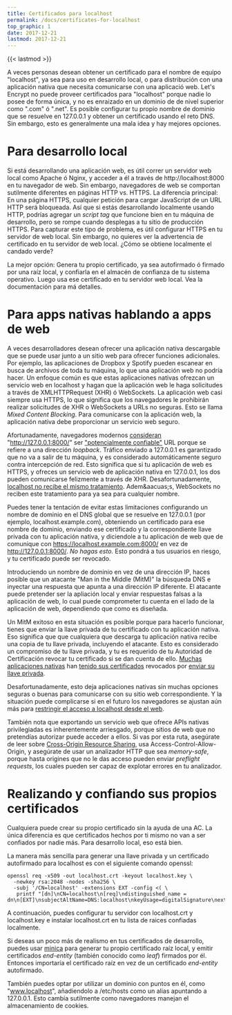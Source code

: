 ```yaml
---
title: Certificados para localhost
permalink: /docs/certificates-for-localhost
top_graphic: 1
date: 2017-12-21
lastmod: 2017-12-21
---
```


{{< lastmod >}}

A veces personas desean obtener un certificado para el nombre de equipo "localhost", ya sea para uso en desarrollo local, o para distribuci&oacute;n con una aplicaci&oacute;n nativa que necesita comunicarse con una aplicaci&oacute; web. Let's Encrypt no puede proveer certificados para "localhost" porque nadie lo posee de forma &uacute;nica, y no es enraizado en un dominio de de nivel superior como ".com" &oacute; ".net". Es posible configurar tu propio nombre de dominio que se resuelve en 127.0.0.1 y obtener un certificado usando el reto DNS. Sin embargo, esto es generalmente una mala idea y hay mejores opciones.

# Para desarrollo local

Si est&aacute; desarrollando una aplicaci&oacute;n web, es &uacute;til correr un servidor web local como Apache &oacute; Nginx, y acceder a &eacute;l a trav&eacute;s de http://localhost:8000 en tu navegador de web. Sin embargo, navegadores de web se comportan sutilmente diferentes en p&aacute;ginas HTTP vs. HTTPS. La diferencia principal: En una p&aacute;gina HTTPS, cualquier petici&oacute;n para cargar JavaScript de un URL HTTP ser&aacute; bloqueada. As&iacute; que si est&aacute;s desarrollando localmente usando HTTP, podr&iacute;as agregar un *script tag* que funcione bien en tu m&aacute;quina de desarrollo, pero se rompe cuando desplegas a tu sitio de producci&oacute;n HTTPS. Para capturar este tipo de problema, es &uacute;til configurar HTTPS en tu servidor de web local. Sin embargo, no quieres ver la advertencia de certificado en tu servidor de web local. &iquest;C&oacute;mo se obtiene localmente el candado verde?

La mejor opci&oacute;n: Genera tu propio certificado, ya sea autofirmado &oacute; firmado por una ra&iacute;z local, y confiarla en el almac&eacute;n de confianza de tu sistema operativo. Luego usa ese certificado en tu servidor web local. Vea la documentaci&oacute;n para m&aacute; detalles.

# Para apps nativas hablando a apps de web

A veces desarrolladores desean ofrecer una aplicaci&oacute;n nativa descargable que se puede usar junto a un sitio web para ofrecer funciones adicionales. Por ejemplo, las aplicaciones de Dropbox y Spotify pueden escanear en busca de archivos de toda tu m&aacute;quina, lo que una aplicaci&oacute;n web no podr&iacute;a hacer. Un enfoque com&uacute;n es que estas aplicaciones nativas ofrezcan un servicio web en localhost y hagan que la aplicaci&oacute;n web le haga solicitudes a trav&eacute;s de XMLHTTPRequest (XHR) &oacute; WebSockets. La aplicaci&oacute;n web casi siempre usa HTTPS, lo que significa que los navegadores le prohibir&aacute;n realizar solicitudes de XHR o WebSockets a URLs no seguras. Esto se llama *Mixed Content Blocking*. Para comunicarse con la aplicaci&oacute;n web, la aplicaci&oacute;n nativa debe proporcionar un servicio web seguro.

Afortunadamente, navegadores modernos [consideran](https://bugs.chromium.org/p/chromium/issues/detail?id=607878) "http://127.0.0.1:8000/" ser ["potencialmente confiable"](https://www.w3.org/TR/secure-contexts/#is-origin-trustworthy) URL porque se refiere a una direcci&oacute;n *loopback*. Tr&aacute;fico enviado a 127.0.0.1 es garantizado que no va a salir de tu m&aacute;quina, y es considerado autom&aacute;ticamente seguro contra intercepci&oacute;n de red. Esto significa que si tu aplicaci&oacute;n de web es HTTPS, y ofreces un servicio web de aplicaci&oacute;n nativa en 127.0.0.1, los dos pueden comunicarse felizmente a trav&eacute;s de XHR. Desafortunadamente, [localhost no recibe el mismo tratamiento](https://tools.ietf.org/html/draft-ietf-dnsop-let-localhost-be-localhost-02). Adem&aacuas;s, WebSockets no reciben este tratamiento para ya sea para cualquier nombre.

Puedes tener la tentaci&oacute;n de evitar estas limitaciones configurando un nombre de dominio en el DNS global que se resuelve en 127.0.0.1 (por ejemplo, localhost.example.com), obteniendo un certificado para ese nombre de dominio, enviando ese certificado y la correspondiente llave privada con tu aplicaci&oacute;n nativa, y diciendole a tu aplicaci&oacute;n de web que de comunique con https://localhost.example.com:8000/ en vez de http://127.0.0.1:8000/. *No hagas esto.* Esto pondr&aacute; a tus usuarios en riesgo, y tu certificado puede ser revocado.

Introduciendo un nombre de dominio en vez de una direcci&oacute;n IP, haces posible que un atacante "Man in the Middle (MitM)" la b&uacute;squeda DNS e inyectar una respuesta que apunta a una direcci&oacute;n IP diferente. El atacante puede pretender ser la apliaci&oacute;n local y enviar respuestas falsas a la aplicaci&oacute;n de web, lo cual puede comprometer tu cuenta en el lado de la aplicaci&oacute;n de web, dependiendo que como es dise&ntilde;ada.

Un MitM exitoso en esta situaci&oacute;n es posible porque para hacerlo funcionar, tienes que enviar la llave privada de tu certificado con tu aplicaci&oacute;n nativa. Eso significa que que cualquiera que descarga tu aplicaci&oacute;n nativa recibe una copia de tu llave privada, incluyendo el atacante. Esto es considerado un compromiso de tu llave privada, y tu es requerido de tu Autoridad de Certificaci&oacute;n revocar tu certificado si se dan cuenta de ello. [Muchas aplicaciones nativas](https://groups.google.com/d/msg/mozilla.dev.security.policy/eV89JXcsBC0/wsj5zpbbAQAJ) han [tenido sus certificados](https://groups.google.com/d/msg/mozilla.dev.security.policy/T6emeoE-lCU/-k-A2dEdAQAJ) revocados por [enviar su llave privada](https://groups.google.com/d/msg/mozilla.dev.security.policy/pk039T_wPrI/tGnFDFTnCQAJ).

Desafortunadamente, esto deja aplicaciones nativas sin muchas opciones seguras o buenas para comunicarse con su sitio web correspondiente. Y la situaci&oacute;n puede complicarse si en el futuro los navegadores se ajustan a&uacute;n m&aacute;s para [restringir el acceso a localhost desde el web](https://bugs.chromium.org/p/chromium/issues/detail?id=378566).

Tambi&eacute;n nota que exportando un servicio web que ofrece APIs nativas privilegiadas es inherentemente arriesgado, porque sitios de web que no pretend&iacute;as autorizar puede acceder a ellos. Si vas por esta ruta, aseg&uacute;rate de leer sobre [Cross-Origin Resource Sharing](https://developer.mozilla.org/en-US/docs/Web/HTTP/CORS), usa Access-Control-Allow-Origin, y aseg&uacute;rate de usar un analizador HTTP que sea *memory-safe*, porque hasta origines que no le das acceso pueden enviar *preflight requests*, los cuales pueden ser capaz de explotar errores en tu analizador.

# Realizando y confiando sus propios certificados

Cualquiera puede crear su propio certificado sin la ayuda de una AC. La &uacute;nica diferencia es que certificados hechos por ti mismo no van a ser confiados por nadie m&aacute;s. Para desarrollo local, eso est&aacute; bien.

La manera m&aacute;s sencilla para generar una llave privada y un certificado autofirmado para localhost es con el siguiente comando openssl:

    openssl req -x509 -out localhost.crt -keyout localhost.key \
      -newkey rsa:2048 -nodes -sha256 \
      -subj '/CN=localhost' -extensions EXT -config <( \
       printf "[dn]\nCN=localhost\n[req]\ndistinguished_name = dn\n[EXT]\nsubjectAltName=DNS:localhost\nkeyUsage=digitalSignature\nextendedKeyUsage=serverAuth")
    

A continuaci&oacute;n, puedes configurar tu servidor con localhost.crt y localhost.key e instalar localhost.crt en tu lista de raices confiadas localmente.

Si deseas un poco m&aacute;s de realismo en tus certificados de desarrollo, puedes usar [minica](https://github.com/jsha/minica) para generar tu propio certificado ra&iacute;z local, y emitir certificados *end-entity* (tambi&eacute;n conocido como *leaf*) firmados por &eacute;l. Entonces importar&iacute;a el certificado ra&iacute;z en vez de un certificado *end-entity* autofirmado.

Tambi&eacute;n puedes optar por utilizar un dominio con puntos en &eacute;l, como "www.localhost", a&ntilde;adiendolo a /etc/hosts como un alias apuntando a 127.0.0.1. Esto cambia sutilmente como navegadores manejan el almacenamiento de cookies.
